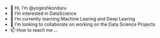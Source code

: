 - 👋 Hi, I’m @yogeshkonduru
- 👀 I’m interested in DataScience
- 🌱 I’m currently learning Machine Learing and Deep Learing
- 💞️ I’m looking to collaborate on working on the Data Science Projects
- 📫 How to reach me ...

<!---
yogeshkonduru/yogeshkonduru is a ✨ special ✨ repository because its `README.md` (this file) appears on your GitHub profile.
You can click the Preview link to take a look at your changes.
--->
